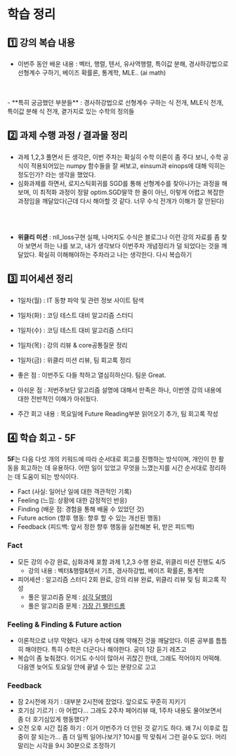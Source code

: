 # 학습 정리

## 1️⃣ 강의 복습 내용

- 이번주 동안 배운 내용 : 벡터, 행렬, 텐서, 유사역행렬, 특이값 분해, 경사하강법으로 선형계수 구하기, 베이즈 확률론, 통계학, MLE..  (ai math)
<br>
<br>
- **특히 궁금했던 부분들** : 경사하강법으로 선형계수 구하는 식 전개, MLE식 전개, 특이값 분해 식 전개, 곁가지로 있는 수학의 정의들

## 2️⃣ 과제 수행 과정 / 결과물 정리

- 과제 1,2,3 풀면서 든 생각은, 이번 주차는 확실히 수학 이론이 좀 주다 보니, 수학 공식이 적용되어있는 numpy 함수들을 잘 써보고, einsum과 einops에 대해 익히는 정도인가? 라는 생각을 했었다.
- 심화과제를 하면서, 로지스틱회귀를 SGD를 통해 선형계수를 찾아나가는 과정을 해보며, 이 최적화 과정이 정말 optim.SGD딸깍 한 줄이 아닌, 이렇게 어렵고 복잡한 과정임을 깨달았다(근데 다시 해아할 것 같다. 너무 수식 전개가 이해가 잘 안된다)
<br>
<br>

- **위클리 미션** : nll_loss구현 실패, 나머지도 수식은 블로그나 이런 강의 자료를 좀 찾아 보면서 하는 나를 보고, 내가 생각보다 이번주차 개념정리가 덜 되었다는 것을 깨달았다. 확실히 이해해야하는 주차라고 나는 생각한다. 다시 복습하기

## 3️⃣ 피어세션 정리

- 1일차(월) : IT 동향 파악 및 관련 정보 사이트 탐색
- 1일차(화) : 코딩 테스트 대비 알고리즘 스터디
- 1일차(수) : 코딩 테스트 대비 알고리즘 스터디
- 1일차(목) : 강의 리뷰 & core공통질문 정리
- 1일차(금) : 위클리 미션 리뷰, 팀 회고록 정리

- 좋은 점 : 이번주도 다들 착하고 열심히하신다. 팀운 Great.
- 아쉬운 점 : 저번주보단 알고리즘 설명에 대해서 만족은 하나, 이번엔 강의 내용에 대한 전반적인 이해가 아쉬웠다.

- 주간 회고 내용 : 목요일에 Future Reading부분 읽어오기 추가, 팀 회고록 작성


## 4️⃣ 학습 회고 - 5F

<!-- ## KPT

**KPT**(Keep, Problem, Try)는 이름에서 알 수 있듯 3가지 관점에서 업무를 돌아보고, 다음 액션 아이템을 도출해내는 데 도움이 되는 회고 템플릿이다.

**Keep** (프로젝트에서 만족했고, 앞으로의 업무에서 지속하고 싶은 부분)
**Problem** (프로젝트에서 부정적인 요소로 작용했거나 아쉬웠던 점)
**Try** (Problem에 대한 해결 방식으로 다음 프로젝트에서 시도해볼 점)
KPT에서 가장 중요한 부분은 **Try**이다. 이번주 아쉬웠던 점을 Try를 통해 어떻게 보완할 수 있을지 정리해보면서 구체적인 실천 방안을 세울 수 있다. -->



**5F**는 다음 다섯 개의 키워드에 따라 순서대로 회고를 진행하는 방식이며, 개인이 한 활동을 회고하는 데 유용하다. 어떤 일이 있었고 무엇을 느꼈는지를 시간 순서대로 정리하는 데 도움이 되는 방식이다.

- Fact (사실: 일어난 일에 대한 객관적인 기록)
- Feeling (느낌: 상황에 대한 감정적인 반응)
- Finding (배운 점: 경험을 통해 배울 수 있었던 것)
- Future action (향후 행동: 향후 할 수 있는 개선된 행동)
- Feedback (피드백: 앞서 정한 향후 행동을 실천해본 뒤, 받은 피드백)

### Fact
- 모든 강의 수강 완료, 심화과제 포함 과제 1,2,3 수행 완료, 위클리 미션 진행도 4/5
    - 강의 내용 : 벡터&행렬&텐서 기초, 경사하강법, 베이즈 확률론, 통계학
- 피어세션 : 알고리즘 스터디 2회 완료, 강의 리뷰 완료, 위클리 리뷰 및 팀 회고록 작성
    - 풀은 알고리즘 문제 : [삼각 달팽이](https://school.programmers.co.kr/learn/courses/30/lessons/68645)
    - 풀은 알고리즘 문제 : [가장 긴 팰린드롬](https://school.programmers.co.kr/learn/courses/30/lessons/12904)

### Feeling & Finding & Future action
- 이론적으로 너무 막혔다. 내가 수학에 대해 약해진 것을 깨달았다. 이론 공부를 틈틈히 해야한다. 특히 수학은 더군다나 해야한다. 공미 1강 듣기 레츠고
- 복습이 좀 늦춰졌다. 이거도 수식이 많아서 귀찮긴 한데, 그래도 적어야지 어떡해. 다음엔 늦어도 토요일 안에 끝낼 수 있는 분량으로 고고

### Feedback
- 잠 2시전에 자기 : 대부분 2시전에 잤었다. 앞으로도 꾸준히 지키기 
- 호기심 기르기 : 아 어렵다... 그래도 2주차 페어리뷰 때, 1주차 내용도 물어보면서 좀 더 호기심있게 행동했다?
- 오전 오후 시간 집중 하기 : 이거 이번주가 더 안된 것 같기도 하다. 왜 7시 이후로 집중이 잘 되는가... 좀 더 일찍 일어나보기? 10시를 딱 맞춰서 그런 걸수도 있다. 머리말리는 시각을 9시 30분으로 조정하기